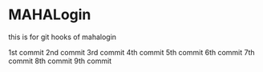 # MAHALogin
this is for git hooks  of mahalogin

1st commit 
2nd commit
3rd commit 
4th commit
5th commit
6th commit
7th commit
8th commit
9th commit
 
